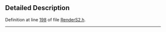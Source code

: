 ## Detailed Description

Definition at line <a href="RenderS2_8h-source.md#l00198" class="el">198</a> of file <a href="RenderS2_8h-source.md" class="el">RenderS2.h</a>.

------------------------------------------------------------------------

